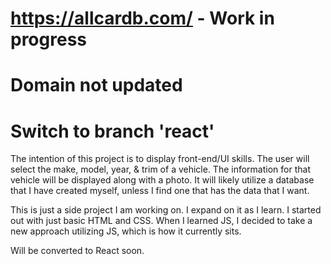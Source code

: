 # https://allcardb.com/ - Work in progress
# Domain not updated
# Switch to branch 'react'

The intention of this project is to display front-end/UI skills. 
The user will select the make, model, year, & trim of a vehicle. 
The information for that vehicle will be displayed along with a photo.
It will likely utilize a database that I have created myself, unless I find one that has the data that I want.


This is just a side project I am working on. 
I expand on it as I learn. I started out with just basic HTML and CSS. 
When I learned JS, I decided to take a new approach utilizing JS, which is how it currently sits.

Will be converted to React soon.

